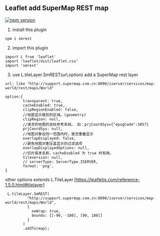 ## Leaflet add SuperMap REST map


[![npm version](https://badge.fury.io/js/smrest.svg)](https://badge.fury.io/js/smrest)

1. install this plugin
```
npm i smrest
```

2. import this plugin
```
import L from 'leaflet'
import 'leaflet/dist/leaflet.css'
import 'smrest'
```

3. use  L.tileLayer.SmREST(url,option) add a SuperMap rest layer

```
url: like "http://support.supermap.com.cn:8090/iserver/services/map-world/rest/maps/World"
```


```
option:{
		transparent: true,
		cacheEnabled: true,
		clipRegionEnabled: false,
		//地图显示裁剪的区域。(geometry)
		clipRegion: null,
		//请求的地图的坐标参考系统。 如：prjCoordSys={"epsgCode":3857}
		prjCoordSys: null,
		//地图对象在同一范围内时，是否重叠显示
		overlapDisplayed: false,
		//避免地图对象压盖显示的过滤选项
		overlapDisplayedOptions: null,
		//切片版本名称，cacheEnabled 为 true 时有效。
		tileversion: null,
		// serverType: ServerType.ISERVER,
		format: 'png',
} 
```
other options extends L.TileLayer 
[https://leafletjs.com/reference-1.5.0.html#tilelayer]


```
 L.tileLayer.SmREST(
          "http://support.supermap.com.cn:8090/iserver/services/map-world/rest/maps/World",
          {
            noWrap: true,
            bounds: [[-90, -180], [90, 180]]
          }
        )
        .addTo(map);
```


